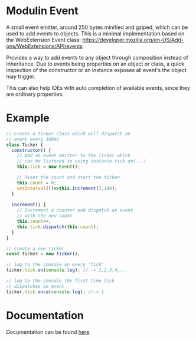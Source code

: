 # Modulin Event
A small event emitter, around 250 bytes minified and gziped, which can be used to add events to objects. This is a minimal 
implementation based on the WebExtension Event class:
https://developer.mozilla.org/en-US/Add-ons/WebExtensions/API/events

Provides a way to add events to any object through composition instead of inheritance.
Due to events being properties on an object or class, a quick inspection of the
constructor or an instance exposes all event's the object may trigger.

This can also help IDEs with auto completion of available events, since they are ordinary properties.

# Example
```javascript
// Create a ticker class which will dispatch an
// event every 100ms
class Ticker {
  constructor() {
    // Add an event emitter to the Ticker which
    // can be listened to using instance.tick.on(...)
    this.tick = new Event();

    // Reset the count and start the ticker
    this.count = 0;
    setInterval(()=>this.increment(),100);
  }
  
  increment() {
    // Increment a counter and dispatch an event
    // with the new count
    this.count++;
    this.tick.dispatch(this.count);
  }
}

// Create a new ticker
const ticker = new Ticker();

// log to the console on every 'tick'
ticker.tick.on(console.log); // -> 1,2,3,4,...

// log to the console the first time tick
// dispatches an event
ticker.tick.once(console.log); //-> 1
```

# Documentation
Documentation can be found
[here](https://htmlpreview.github.io/?https://raw.githubusercontent.com/RikardLegge/modulin-event/master/docs/Event.html)

